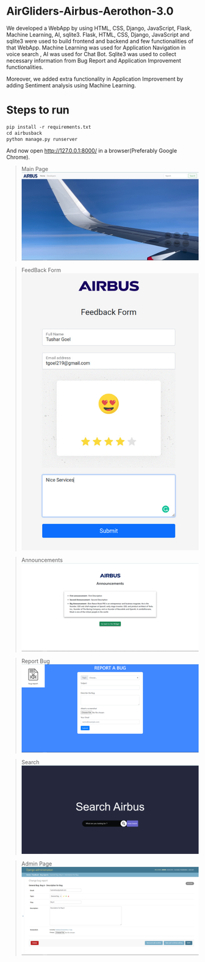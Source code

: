 # AirGliders-Airbus-Aerothon-3.0

We developed a WebApp by using HTML, CSS, Django, JavaScript, Flask, Machine Learning, AI, sqlite3. Flask, HTML, CSS, Django, JavaScript and sqlite3 were used to build frontend and backend and few functionalities of that WebApp. Machine Learning was used for Application Navigation in voice search , AI was used for Chat Bot. Sqlite3 was used to collect necessary information from Bug Report and Application Improvement functionalities.

Moreover, we added extra functionality in Application Improvement by adding Sentiment analysis using Machine Learning.

# Steps to run

```
pip install -r requirements.txt
cd airbusback
python manage.py runserver
```

And now open http://127.0.0.1:8000/ in a browser(Preferably Google Chrome).

> Main Page
![Main Page](./airbusback/../screenshots/Screenshot%202021-05-22%20103346.png)

> FeedBack Form
![FeedBack Form](./screenshots/Screenshot%202021-05-21.jpeg)

> Announcements
![Announcements](./screenshots/Screenshot%202021-05-22%20103411.png)

> Report Bug
![Report Bug](./screenshots/Screenshot%202021-05-22%20103311.png)

> Search
![Search](./screenshots/Screenshot%202021-05-22%20103434.png)

> Admin Page
![Admin Page](./screenshots/Screenshot%202021-05-22%20110727.png)
